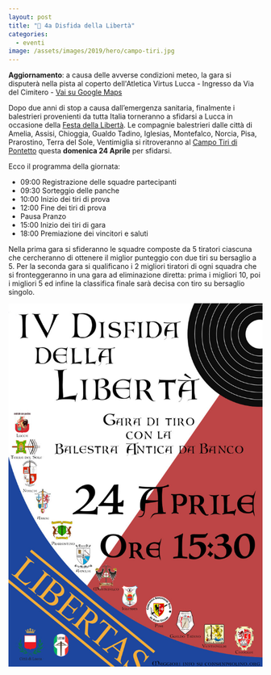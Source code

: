 ```yaml
---
layout: post
title: "🎯 4a Disfida della Libertà"
categories:
  - eventi
image: /assets/images/2019/hero/campo-tiri.jpg
---
```


**Aggiornamento**: a causa delle avverse condizioni meteo, la gara si disputerà nella pista al coperto dell'Atletica Virtus Lucca - Ingresso da Via del Cimitero - [Vai su Google Maps](https://goo.gl/maps/7DeRyRRyExhU2EYE9)

Dopo due anni di stop a causa dall’emergenza sanitaria, finalmente i balestrieri
provenienti da tutta Italia torneranno a sfidarsi a Lucca in occasione della
[Festa della Libertà](/2019/lucca-origini-festa-liberta). Le compagnie
balestrieri dalle città di Amelia, Assisi, Chioggia, Gualdo Tadino, Iglesias,
Montefalco, Norcia, Pisa, Prarostino, Terra del Sole, Ventimiglia si ritroveranno al [Campo
Tiri di Pontetto](https://goo.gl/maps/j7VtRqNSK9Eyjjmf7) questa **domenica 24
Aprile** per sfidarsi.

Ecco il programma della giornata:

<!-- more -->

* 09:00 Registrazione delle squadre partecipanti
* 09:30 Sorteggio delle panche
* 10:00 Inizio dei tiri di prova
* 12:00 Fine dei tiri di prova
* Pausa Pranzo
* 15:00 Inizio dei tiri di gara
* 18:00 Premiazione dei vincitori e saluti

Nella prima gara si sfideranno le squadre composte da 5 tiratori ciascuna che
cercheranno di ottenere il miglior punteggio con due tiri su bersaglio a 5. Per
la seconda gara si qualificano i 2 migliori tiratori di ogni squadra che si
fronteggeranno in una gara ad eliminazione diretta: prima i migliori 10, poi i
migliori 5 ed infine la classifica finale sarà decisa con tiro su bersaglio
singolo.

![locandina 4° Disfida della Libertà LITAB](/assets/images/2022/locandina-4a-disfida-liberta.jpg)
